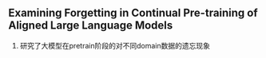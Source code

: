 ## Examining Forgetting in Continual Pre-training of Aligned Large Language Models
1. 研究了大模型在pretrain阶段的对不同domain数据的遗忘现象